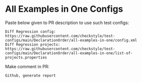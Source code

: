 # All Examples in One Configs
Paste below given to PR description to use such test configs:
```
Diff Regression config: https://raw.githubusercontent.com/checkstyle/test-configs/main/DeclarationOrder/all-examples-in-one/config.xml
Diff Regression projects: https://raw.githubusercontent.com/checkstyle/test-configs/main/DeclarationOrder/all-examples-in-one/list-of-projects.properties
```
Make comment in PR:
```
Github, generate report
```
